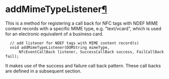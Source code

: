 addMimeTypeListener[¶](#addMimeTypeListener)
============================================

This is a method for registering a call back for NFC tags with NDEF MIME
content records with a specific MIME type, e.g. "text/vcard", which is
used for an electronic equivalent of a business card.

``` {.webidl .prettyprint}
  // add listener for NDEF tags with MIME content record(s)
  void addMimeTypeListener(DOMString mimeType,
      NfcEventCallBack listener, SuccessCallBack success, FailCallBack fail);
```

It makes use of the success and failure call back pattern. These call
backs are defined in a subsequent section.

